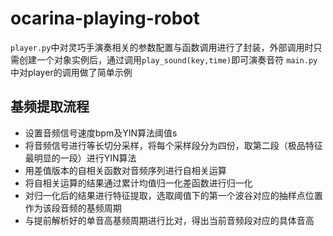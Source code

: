 # ocarina-playing-robot
`player.py`中对灵巧手演奏相关的参数配置与函数调用进行了封装，外部调用时只需创建一个对象实例后，通过调用`play_sound(key,time)`即可演奏音符
`main.py`中对player的调用做了简单示例

## 基频提取流程
  - 设置音频信号速度bpm及YIN算法阈值s
  - 将音频信号进行等长切分采样，将每个采样段分为四份，取第二段（极品特征最明显的一段）进行YIN算法
  - 用差值版本的自相关函数对音频序列进行自相关运算
  - 将自相关运算的结果通过累计均值归一化差函数进行归一化
  - 对归一化后的结果进行特征提取，选取阈值下的第一个波谷对应的抽样点位置作为该段音频的基频周期
  - 与提前解析好的单音高基频周期进行比对，得出当前音频段对应的具体音高
  
